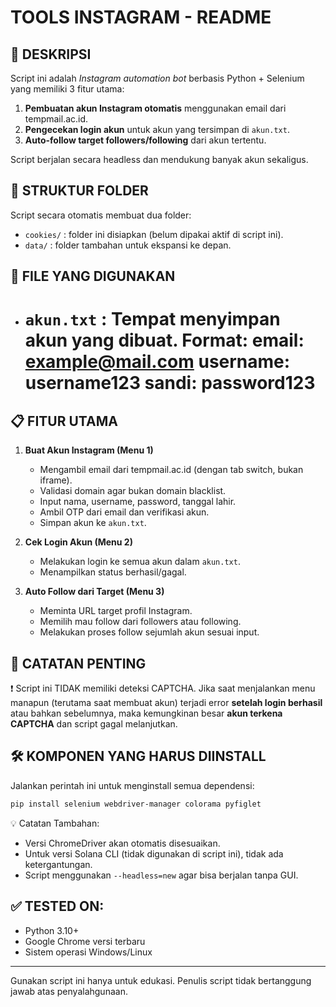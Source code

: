 TOOLS INSTAGRAM - README
=======================

📌 DESKRIPSI
------------
Script ini adalah *Instagram automation bot* berbasis Python + Selenium yang memiliki 3 fitur utama:
1. **Pembuatan akun Instagram otomatis** menggunakan email dari tempmail.ac.id.
2. **Pengecekan login akun** untuk akun yang tersimpan di `akun.txt`.
3. **Auto-follow target followers/following** dari akun tertentu.

Script berjalan secara headless dan mendukung banyak akun sekaligus.

📂 STRUKTUR FOLDER
------------------
Script secara otomatis membuat dua folder:
- `cookies/` : folder ini disiapkan (belum dipakai aktif di script ini).
- `data/` : folder tambahan untuk ekspansi ke depan.

📁 FILE YANG DIGUNAKAN
----------------------
- `akun.txt` : Tempat menyimpan akun yang dibuat. Format:
    email: example@mail.com
    username: username123
    sandi: password123
    =========================

📋 FITUR UTAMA
--------------
1. **Buat Akun Instagram (Menu 1)**
   - Mengambil email dari tempmail.ac.id (dengan tab switch, bukan iframe).
   - Validasi domain agar bukan domain blacklist.
   - Input nama, username, password, tanggal lahir.
   - Ambil OTP dari email dan verifikasi akun.
   - Simpan akun ke `akun.txt`.

2. **Cek Login Akun (Menu 2)**
   - Melakukan login ke semua akun dalam `akun.txt`.
   - Menampilkan status berhasil/gagal.

3. **Auto Follow dari Target (Menu 3)**
   - Meminta URL target profil Instagram.
   - Memilih mau follow dari followers atau following.
   - Melakukan proses follow sejumlah akun sesuai input.

🚨 CATATAN PENTING
------------------
❗ Script ini TIDAK memiliki deteksi CAPTCHA.
Jika saat menjalankan menu manapun (terutama saat membuat akun) terjadi error **setelah login berhasil** atau bahkan sebelumnya,
maka kemungkinan besar **akun terkena CAPTCHA** dan script gagal melanjutkan.

🛠 KOMPONEN YANG HARUS DIINSTALL
--------------------------------
Jalankan perintah ini untuk menginstall semua dependensi:

```bash
pip install selenium webdriver-manager colorama pyfiglet
```

💡 Catatan Tambahan:
- Versi ChromeDriver akan otomatis disesuaikan.
- Untuk versi Solana CLI (tidak digunakan di script ini), tidak ada ketergantungan.
- Script menggunakan `--headless=new` agar bisa berjalan tanpa GUI.

✅ TESTED ON:
------------
- Python 3.10+
- Google Chrome versi terbaru
- Sistem operasi Windows/Linux

-----------------------
Gunakan script ini hanya untuk edukasi.
Penulis script tidak bertanggung jawab atas penyalahgunaan.
